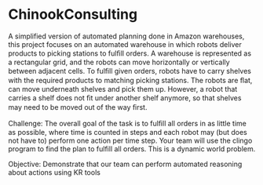 # ChinookConsulting

A simplified version of automated planning done in Amazon warehouses, this project focuses on an automated warehouse in which robots deliver products to picking stations to fulﬁll orders. A warehouse is represented as a rectangular grid, and the robots can move horizontally or vertically between adjacent cells. To fulﬁll given orders, robots have to carry shelves with the required products to matching picking stations. The robots are ﬂat, can move underneath shelves and pick them up. However, a robot that carries a shelf does not ﬁt under another shelf anymore, so that shelves may need to be moved out of the way ﬁrst. 

Challenge: The overall goal of the task is to fulﬁll all orders in as little time as possible, where time is counted in steps and each robot may (but does not have to) perform one action per time step. Your team will use the clingo program to find the plan to fulfill all orders. This is a dynamic world problem.

Objective: Demonstrate that our team can perform automated reasoning about actions using KR tools

